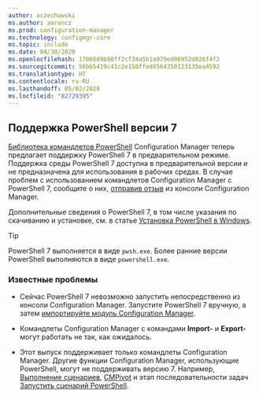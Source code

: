 ```yaml
---
author: aczechowski
ms.author: aaroncz
ms.prod: configuration-manager
ms.technology: configmgr-core
ms.topic: include
ms.date: 04/30/2020
ms.openlocfilehash: 17066d9b98ff2cf34a5b1a979ed06952d026f4f2
ms.sourcegitcommit: 56bb5419c41c2e150ffed0564350123135ea4592
ms.translationtype: HT
ms.contentlocale: ru-RU
ms.lasthandoff: 05/02/2020
ms.locfileid: "82729395"
---
```

## <a name="support-for-powershell-version-7"></a><a name="bkmk_pwsh7"></a> Поддержка PowerShell версии 7

<!--6023299-->

[Библиотека командлетов PowerShell](https://docs.microsoft.com/powershell/sccm/overview?view=sccm-ps) Configuration Manager теперь предлагает поддержку PowerShell 7 в предварительном режиме. Поддержка среды PowerShell 7 доступна в предварительной версии и не предназначена для использования в рабочих средах. В случае проблем с использованием командлетов Configuration Manager с PowerShell 7, сообщите о них, [отправив отзыв](../../technical-preview-2003.md#bkmk_feedback) из консоли Configuration Manager.

Дополнительные сведения о PowerShell 7, в том числе указания по скачиванию и установке, см. в статье [Установка PowerShell в Windows](https://docs.microsoft.com/powershell/scripting/install/installing-powershell-core-on-windows?view=powershell-7).

> [!TIP]
> PowerShell 7 выполняется в виде `pwsh.exe`. Более ранние версии PowerShell выполняются в виде `powershell.exe`.

### <a name="known-issues"></a>Известные проблемы

- Сейчас PowerShell 7 невозможно запустить непосредственно из консоли Configuration Manager. Запустите PowerShell 7 вручную, а затем [импортируйте модуль Configuration Manager](https://docs.microsoft.com/powershell/sccm/overview?view=sccm-ps#import-the-configuration-manager-powershell-module).

- Командлеты Configuration Manager с командами **Import-** и **Export-** могут работать не так, как ожидалось.

- Этот выпуск поддерживает только командлеты Configuration Manager. Другие функции Configuration Manager, использующие PowerShell, могут не поддерживать версию 7. Например, [Выполнение сценариев](../../../../../apps/deploy-use/create-deploy-scripts.md), [CMPivot](../../../../servers/manage/cmpivot.md) и этап последовательности задач [Запустить сценарий PowerShell](../../../../../osd/understand/task-sequence-steps.md#BKMK_RunPowerShellScript).
